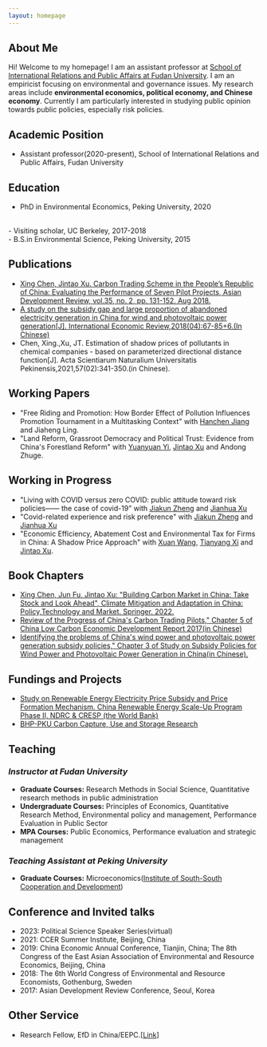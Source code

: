 ```yaml
---
layout: homepage
---
```


## About Me

Hi! Welcome to my homepage! I am an assistant professor at [School of International Relations and Public Affairs at Fudan University](https://sirpa.fudan.edu.cn/). I am an empiricist focusing on environmental and governance issues. My research areas include **environmental economics, political economy, and Chinese economy**. Currently I am particularly interested in studying public opinion towards public policies, especially risk policies. 


## Academic Position
- Assistant professor(2020-present), School of International Relations and Public Affairs, Fudan University
 
## Education
- PhD in Environmental Economics, Peking University, 2020
<br>
- Visiting scholar, UC Berkeley, 2017-2018
<br>
- B.S.in Environmental Science, Peking University, 2015



## Publications
- [Xing Chen, Jintao Xu. Carbon Trading Scheme in the People’s Republic of China: Evaluating the Performance of Seven Pilot Projects, Asian Development Review, vol.35, no. 2, pp. 131-152. Aug 2018.](https://direct.mit.edu/adev/article/35/2/131/9958/Carbon-Trading-Scheme-in-the-People-s-Republic-of)
- [A study on the subsidy gap and large proportion of abandoned electricity generation in China for wind and photovoltaic power generation[J]. International Economic Review,2018(04):67-85+6.(In Chinese)](https://kns.cnki.net/kcms/detail/detail.aspx?dbcode=CJFD&dbname=CJFDLAST2018&filename=GJPP201804005&uniplatform=NZKPT&v=MY23A1ckSLSZTyb5XPa4j7QkPXk3Y_fQJAJsdN2Jp5nJEjc-IgpmA_sNq0xJpMq2)
- Chen, Xing.,Xu, JT. Estimation of shadow prices of pollutants in chemical companies - based on parameterized directional distance function[J]. Acta Scientiarum Naturalium Universitatis Pekinensis,2021,57(02):341-350.(in Chinese).

## Working Papers
- "Free Riding and Promotion: How Border Effect of Pollution Influences Promotion Tournament in a Multitasking Context" with [Hanchen Jiang](http://schpa.uibe.edu.cn//szdw/xxjs/xzglx/9b83fc2c01da4f1385242d764dbeaf3a.htm) and Jiaheng Ling.
- "Land Reform, Grassroot Democracy and Political Trust: Evidence from China's Forestland Reform" with [Yuanyuan Yi](https://sites.google.com/view/yuanyuanyi/home), [Jintao Xu](https://nsd.pku.edu.cn/szdw/qzjs/x/262188.htm#) and Andong Zhuge.

## Working in Progress
- "Living with COVID versus zero COVID: public attitude toward risk policies—— the case of covid-19" with [Jiakun Zheng](http://sf.ruc.edu.cn/info/1389/9164.htm) and [Jianhua Xu](https://www.ghd.pku.edu.cn/English/People/Faculty_fe5100f8d50a4875a92ad8991380a172/X_fe5100f8d50a4875a92ad8991380a172/XUjianhua/index.blk.htm) 
- "Covid-related experience and risk preference" with [Jiakun Zheng](http://sf.ruc.edu.cn/info/1389/9164.htm) and [Jianhua Xu](https://www.ghd.pku.edu.cn/English/People/Faculty_fe5100f8d50a4875a92ad8991380a172/X_fe5100f8d50a4875a92ad8991380a172/XUjianhua/index.blk.htm) 
- "Economic Efficiency, Abatement Cost and Environmental Tax for Firms in China: A Shadow Price Approach" with [Xuan Wang](https://nsd.pku.edu.cn/szdw/qzjs/w/517540.htm), [Tianyang Xi](https://www.xitianyang.com/) and [Jintao Xu](https://en.nsd.pku.edu.cn/faculty/fulltime/x/239550.htm).

## Book Chapters
- [Xing Chen, Jun Fu, Jintao Xu: "Building Carbon Market in China: Take Stock and Look Ahead", Climate Mitigation and Adaptation in China: Policy,Technology and Market.  Springer. 2022.](https://link.springer.com/book/10.1007/978-981-16-4310-1)
- [Review of the Progress of China's Carbon Trading Pilots," Chapter 5 of China Low Carbon Economic Development Report 2017(in Chinese)](https://www.pishu.com.cn/skwx_ps/bookdetail?SiteID=14&ID=9313611)
- [Identifying the problems of China's wind power and photovoltaic power generation subsidy policies," Chapter 3 of Study on Subsidy Policies for Wind Power and Photovoltaic Power Generation in China(in Chinese).](http://www.csspw.com.cn/booksdetail_15923_2075299_0.jhtml)

## Fundings and Projects
- [Study on Renewable Energy Electricity Price Subsidy and Price Formation Mechanism. China Renewable Energy Scale-Up Program Phase II, NDRC & CRESP (the World Bank)](https://projects.worldbank.org/en/projects-operations/project-detail/P127033?lang=en)
- [BHP-PKU Carbon Capture, Use and Storage Research](https://www.nsd.pku.edu.cn/ccus/ccus/project/271707.htm)


## Teaching
### *Instructor at Fudan University*
- **Graduate Courses:** Research Methods in Social Science, Quantitative research methods in public administration
- **Undergraduate Courses:** Principles of Economics, Quantitative Research Method, Environmental policy and management, Performance Evaluation in Public Sector
- **MPA Courses:** Public Economics, Performance evaluation and strategic management

### *Teaching Assistant at Peking University*
- **Graduate Courses:** Microeconomics([Institute of South-South Cooperation and Development](https://www.isscad.pku.edu.cn/))


## Conference and Invited talks
- 2023: Political Science Speaker Series(virtual) 
- 2021: CCER Summer Institute, Beijing, China
- 2019: China Economic Annual Conference, Tianjin, China; The 8th Congress of the East Asian Association of Environmental and Resource Economics, Beijing, China
- 2018: The 6th World Congress of Environmental and Resource Economists, Gothenburg, Sweden
- 2017: Asian Development Review Conference, Seoul, Korea


## Other Service
- Research Fellow, EfD in China/EEPC.[[Link](https://www.efdinitiative.org/about-efd/people/chen-xing)]


